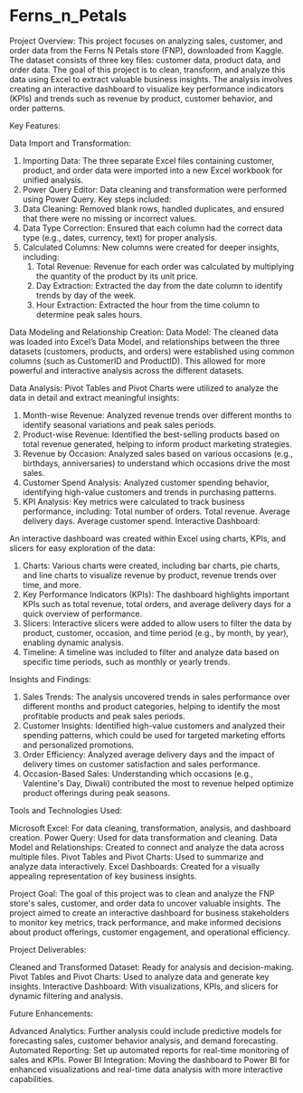 # Ferns_n_Petals

Project Overview:
This project focuses on analyzing sales, customer, and order data from the Ferns N Petals store (FNP), downloaded from Kaggle. The dataset consists of three key files: customer data, product data, and order data. The goal of this project is to clean, transform, and analyze this data using Excel to extract valuable business insights. The analysis involves creating an interactive dashboard to visualize key performance indicators (KPIs) and trends such as revenue by product, customer behavior, and order patterns.

Key Features:

Data Import and Transformation:

1. Importing Data: The three separate Excel files containing customer, product, and order data were imported into a new Excel workbook for unified analysis.
2. Power Query Editor: Data cleaning and transformation were performed using Power Query. Key steps included:
3. Data Cleaning: Removed blank rows, handled duplicates, and ensured that there were no missing or incorrect values.
4. Data Type Correction: Ensured that each column had the correct data type (e.g., dates, currency, text) for proper analysis.
5. Calculated Columns: New columns were created for deeper insights, including:
   1. Total Revenue: Revenue for each order was calculated by multiplying the quantity of the product by its unit price.
   2. Day Extraction: Extracted the day from the date column to identify trends by day of the week.
   3. Hour Extraction: Extracted the hour from the time column to determine peak sales hours.

Data Modeling and Relationship Creation:
Data Model: The cleaned data was loaded into Excel’s Data Model, and relationships between the three datasets (customers, products, and orders) were established using common columns (such as CustomerID and ProductID).
This allowed for more powerful and interactive analysis across the different datasets.

Data Analysis:
Pivot Tables and Pivot Charts were utilized to analyze the data in detail and extract meaningful insights:
1. Month-wise Revenue: Analyzed revenue trends over different months to identify seasonal variations and peak sales periods.
2. Product-wise Revenue: Identified the best-selling products based on total revenue generated, helping to inform product marketing strategies.
3. Revenue by Occasion: Analyzed sales based on various occasions (e.g., birthdays, anniversaries) to understand which occasions drive the most sales.
4. Customer Spend Analysis: Analyzed customer spending behavior, identifying high-value customers and trends in purchasing patterns.
5. KPI Analysis: Key metrics were calculated to track business performance, including:
   Total number of orders.
   Total revenue.
   Average delivery days.
   Average customer spend.
   Interactive Dashboard:

An interactive dashboard was created within Excel using charts, KPIs, and slicers for easy exploration of the data:
1. Charts: Various charts were created, including bar charts, pie charts, and line charts to visualize revenue by product, revenue trends over time, and more.
2. Key Performance Indicators (KPIs): The dashboard highlights important KPIs such as total revenue, total orders, and average delivery days for a quick overview of performance.
3. Slicers: Interactive slicers were added to allow users to filter the data by product, customer, occasion, and time period (e.g., by month, by year), enabling dynamic analysis.
4. Timeline: A timeline was included to filter and analyze data based on specific time periods, such as monthly or yearly trends.

Insights and Findings:
1. Sales Trends: The analysis uncovered trends in sales performance over different months and product categories, helping to identify the most profitable products and peak sales periods.
2. Customer Insights: Identified high-value customers and analyzed their spending patterns, which could be used for targeted marketing efforts and personalized promotions.
3. Order Efficiency: Analyzed average delivery days and the impact of delivery times on customer satisfaction and sales performance.
4. Occasion-Based Sales: Understanding which occasions (e.g., Valentine's Day, Diwali) contributed the most to revenue helped optimize product offerings during peak seasons.

Tools and Technologies Used:

Microsoft Excel: For data cleaning, transformation, analysis, and dashboard creation.
Power Query: Used for data transformation and cleaning.
Data Model and Relationships: Created to connect and analyze the data across multiple files.
Pivot Tables and Pivot Charts: Used to summarize and analyze data interactively.
Excel Dashboards: Created for a visually appealing representation of key business insights.

Project Goal:
The goal of this project was to clean and analyze the FNP store's sales, customer, and order data to uncover valuable insights. The project aimed to create an interactive dashboard for business stakeholders to monitor key metrics, track performance, and make informed decisions about product offerings, customer engagement, and operational efficiency.

Project Deliverables:

Cleaned and Transformed Dataset: Ready for analysis and decision-making.
Pivot Tables and Pivot Charts: Used to analyze data and generate key insights.
Interactive Dashboard: With visualizations, KPIs, and slicers for dynamic filtering and analysis.

Future Enhancements:

Advanced Analytics: Further analysis could include predictive models for forecasting sales, customer behavior analysis, and demand forecasting.
Automated Reporting: Set up automated reports for real-time monitoring of sales and KPIs.
Power BI Integration: Moving the dashboard to Power BI for enhanced visualizations and real-time data analysis with more interactive capabilities.
